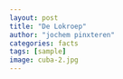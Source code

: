 ```yaml
---
layout: post
title: "De Lokroep"
author: "jochem pinxteren"
categories: facts
tags: [sample]
image: cuba-2.jpg
---
```


